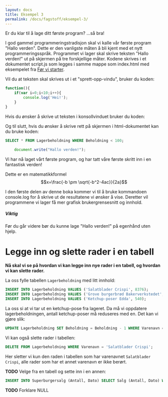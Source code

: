 ```yaml
---
layout: docs
title: Eksempel 3
permalink: /docs/fagstoff/eksempel-3/
---
```


Er du klar til å lage ditt første program?     ...så bra!

I god gammel programmeringstradisjon  skal vi kalle vår første program "Hallo verden". Dette er den vanligste måten å bli kjent med et nytt programmeringsspråk. Programmet vi lager skal skrive teksten "Hallo verden!" ut på skjermen på tre forskjellige måter. Kodene skrives i et dokumentet script.js som legges i samme mappe som index.html med eksempelet fra [Før vi starter]({{site.baseurl}}/docs/prepost).

Vil du at teksten skal skrives ut i et "sprett-opp-vindu", bruker du koden:

``` javascript
function(){
	if(var i=0;i<10;i++){
		console.log('Hei!');
	}
}
```
 
Hvis du ønsker å skrive ut teksten i konsollvinduet bruker du koden:

Og til slutt, hvis du ønsker å skrive rett på skjermen i html-dokumentet kan du bruke koden:

``` sql
SELECT * FROM Lagerbeholdning WHERE Beholdning < 100;
```

``` javascript
	document.write("Hallo verden!");
```

Vi har nå laget vårt første program, og har tatt våre første skritt inn i en fantastisk verden!

Dette er en matematikkformel $$x=\frac{-b \pm \sqrt{-b^2-4ac}}{2a}$$

I den første delen av denne boka kommer vi til å bruke kommandoen console.log  for å skrive ut de resultatene vi ønsker å vise. Deretter vil programmene vi lager få mer grafisk brukergrensesnitt og innhold.

<div class="note warning">
  <h5>Viktig</h5>
  <p>Før du går videre bør du kunne lage "Hallo verden!" på egenhånd uten hjelp.</p>
</div>

Legge inn og slette rader i en tabell
=====================================
**Nå skal vi se på hvordan vi kan legge inn nye rader i en tabell, og hvordan vi kan slette rader.**

La oss fylle tabellen `Lagerbeholdning` med litt innhold:

``` sql
INSERT INTO Lagerbeholdning VALUES ('Salatblader Crispi', 8376);
INSERT INTO Lagerbeholdning VALUES ('Grove burgerbrød Bakerverkstedet', 344);
INSERT INTO Lagerbeholdning VALUES ('Ketchup-poser Edda', 540);
```

La oss si at vi tar ut en ketchup-pose fra lageret. Da må vi oppdatere lagerbeholdningen, antall ketchup-poser må reduseres med en. Det kan vi gjøre slik:

``` sql
UPDATE Lagerbeholdning SET Beholdning = Beholdning - 1 WHERE Varenavn = 'Ketchup-poser Edda';
```

Vi kan også slette rader i tabellen:

``` SQL
DELETE FROM Lagerbeholdning WHERE Varenavn = 'Salatblader Crispi';
```
Her sletter vi kun den raden i tabellen som har varenavnet `Salatblader Crispi`, alle rader som har et annet varenavn er ikke berørt.

**TODO** Velge fra en tabell og sette inn i en annen:

``` sql
INSERT INTO Superburgersalg (Antall, Dato) SELECT Salg (Antall, Dato) WHERE Menynavn = 'Superburger';
```

**TODO** Forklare NULL